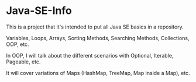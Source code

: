 # Java-SE-Info
This is a project that it's intended to put all Java SE basics in a repository. 

Variables, Loops, Arrays, Sorting Methods, Searching Methods, Collections, OOP, etc.

In OOP, I will talk about the different scenarios with Optional, Iterable, Pageable, etc.

It will cover variations of Maps (HashMap, TreeMap, Map inside a Map), etc.
